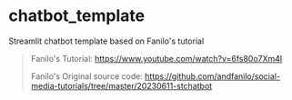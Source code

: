 # chatbot_template
Streamlit chatbot template based on Fanilo's tutorial

> Fanilo's Tutorial: https://www.youtube.com/watch?v=6fs80o7Xm4I
> 
> Fanilo's Original source code: https://github.com/andfanilo/social-media-tutorials/tree/master/20230611-stchatbot
